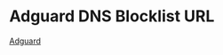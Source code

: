 # Adguard DNS Blocklist URL

[Adguard](https://raw.githubusercontent.com/BakaTekku/a-dove-is-dumb/main/AdGuard.txt)
